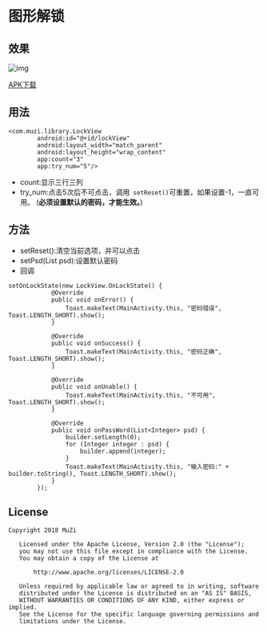 # 图形解锁

## 效果
![img](https://github.com/mzyq/LockView/blob/master/img/preview.gif)

[APK下载](https://fir.im/xb47)

## 用法
```
<com.muzi.library.LockView
        android:id="@+id/lockView"
        android:layout_width="match_parent"
        android:layout_height="wrap_content"
        app:count="3"
        app:try_num="5"/>
```

* count:显示三行三列
* try_num:点击5次后不可点击，调用``` setReset()```可重置，如果设置-1，一直可用。
  (**必须设置默认的密码，才能生效。**)


## 方法
* setReset():清空当前选项，并可以点击
* setPsd(List<Interge> psd):设置默认密码
* 回调
```
setOnLockState(new LockView.OnLockState() {
            @Override
            public void onError() {
                Toast.makeText(MainActivity.this, "密码错误", Toast.LENGTH_SHORT).show();
            }

            @Override
            public void onSuccess() {
                Toast.makeText(MainActivity.this, "密码正确", Toast.LENGTH_SHORT).show();
            }

            @Override
            public void onUnable() {
                Toast.makeText(MainActivity.this, "不可用", Toast.LENGTH_SHORT).show();
            }

            @Override
            public void onPassWord(List<Integer> psd) {
                builder.setLength(0);
                for (Integer integer : psd) {
                    builder.append(integer);
                }
                Toast.makeText(MainActivity.this, "输入密码:" + builder.toString(), Toast.LENGTH_SHORT).show();
            }
        });
```

## License
```
Copyright 2018 MuZi

   Licensed under the Apache License, Version 2.0 (the "License");
   you may not use this file except in compliance with the License.
   You may obtain a copy of the License at

       http://www.apache.org/licenses/LICENSE-2.0

   Unless required by applicable law or agreed to in writing, software
   distributed under the License is distributed on an "AS IS" BASIS,
   WITHOUT WARRANTIES OR CONDITIONS OF ANY KIND, either express or implied.
   See the License for the specific language governing permissions and
   limitations under the License.
```
